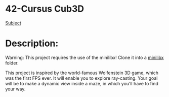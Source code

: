 # 42-Cursus Cub3D
[Subject](https://github.com/DiogoMartins42/42-Cursus_Cub3d/blob/master/en.subject.pdf)

# Description:
Warning: This project requires the use of the minilibx! Clone it into a [minilibx](https://github.com/42Paris/minilibx-linux) folder.

This project is inspired by the world-famous Wolfenstein 3D game, which
was the first FPS ever. It will enable you to explore ray-casting. Your goal will be to
make a dynamic view inside a maze, in which you’ll have to find your way.
